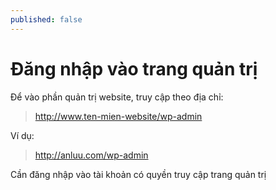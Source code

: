 ```yaml
---
published: false
---
```


# Đăng nhập vào trang quản trị

Để vào phần quản trị website, truy cập theo địa chỉ:

> http://www.ten-mien-website/wp-admin

Ví dụ:

> http://anluu.com/wp-admin

Cần đăng nhập vào tài khoản có quyền truy cập trang quản trị


